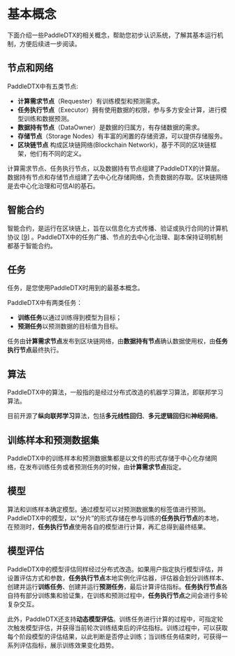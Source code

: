 # 基本概念
下面介绍一些PaddleDTX的相关概念，帮助您初步认识系统，了解其基本运行机制，方便后续进一步阅读。

## 节点和网络
PaddleDTX中有五类节点:

- **计算需求节点**（Requester）有训练模型和预测需求。
- **任务执行节点**（Executor）拥有使用数据的权限，参与多方安全计算，进行模型训练和数据预测。
- **数据持有节点**（DataOwner）是数据的归属方，有存储数据的需求。
- **存储节点**（Storage Nodes）有丰富的闲置的存储资源，可以提供存储服务。
- **区块链节点** 构成区块链网络(Blockchain Network)，基于不同的区块链框架，他们有不同的定义。

计算需求节点、任务执行节点，以及数据持有节点组建了PaddleDTX的计算层。数据持有节点和存储节点组建了去中心化存储网络，负责数据的存取。区块链网络是去中心化治理和可信AI的基石。

## 智能合约
智能合约，是运行在区块链上，旨在以信息化方式传播、验证或执行合同的计算机协议 [[9](../others/reference.md)] 。PaddleDTX中的任务广播、节点的去中心化治理、副本保持证明机制都基于智能合约。

## 任务
任务，是您使用PaddleDTX时用到的最基本概念。

PaddleDTX中有两类任务：

- **训练任务**以通过训练得到模型为目标；
- **预测任务**以预测数据的目标值为目标。

任务由**计算需求节点**发布到区块链网络，由**数据持有节点**确认数据使用权，由**任务执行节点**最终执行。

## 算法
PaddleDTX中的算法，一般指的是经过分布式改造的机器学习算法，即联邦学习算法。

目前开源了**纵向联邦学习**算法，包括**多元线性回归**、**多元逻辑回归**和**神经网络**。

## 训练样本和预测数据集
PaddleDTX中的训练样本和预测数据集都是以文件的形式存储于中心化存储网络，在发布训练任务或者预测任务的时候，由**计算需求节点**指定。

## 模型
算法和训练样本确定模型。通过模型可以对预测数据集的标签值进行预测。PaddleDTX中的模型，以“分片”的形式存储在参与训练的**任务执行节点**的本地，在预测时，**任务执行节点**使用各自的模型进行计算，再汇总得到最终结果。

## 模型评估
PaddleDTX中的模型评估同样经过分布式改造。如果用户指定执行模型评估，并设置评估方式和参数，**任务执行节点**本地实例化评估器，评估器会划分训练样本、创建并运行**训练任务**、创建并运行**预测任务**，最后计算评估指标。**任务执行节点**各自持有部分训练集和验证集，在训练和预测过程中，**任务执行节点**之间会进行多轮复杂交互。

此外，PaddleDTX还支持**动态模型评估**。训练任务进行计算的过程中，可指定轮次触发模型评估，并获得当前轮次训练结束后的评估指标。训练过程中，可以获取每个阶段模型的评估结果，以此判断是否停止训练；当训练任务结束时，可获得一系列评估指标，展示训练效果变化趋势。

<br>
